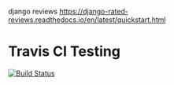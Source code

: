 django reviews  https://django-rated-reviews.readthedocs.io/en/latest/quickstart.html



# Travis CI Testing

[![Build Status](https://travis-ci.org/chrismurray1980/GymStuff.svg?branch=master)](https://travis-ci.org/chrismurray1980/GymStuff)
